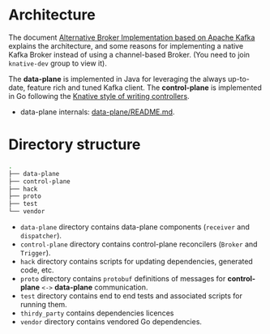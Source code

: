 # Architecture

The document [Alternative Broker Implementation based on Apache Kafka](https://docs.google.com/document/d/10-qylWrj7Tj81EqoIiZ2AANAZNmkKe7XKmFobgZULKY/edit)
explains the architecture, and some reasons for implementing a native Kafka Broker instead of using a channel-based Broker. 
(You need to join `knative-dev` group to view it).

The **data-plane** is implemented in Java for leveraging the always up-to-date, feature rich and tuned Kafka client.
The **control-plane** is implemented in Go following the 
[Knative style of writing controllers](https://github.com/knative-sandbox/sample-controller).

- data-plane internals: [data-plane/README.md](data-plane/README.md).
<!--- TODO add control-plane internals --->

# Directory structure
```bash
.
├── data-plane
├── control-plane
├── hack
├── proto
├── test
└── vendor
```

- `data-plane` directory contains data-plane components (`receiver` and `dispatcher`).
- `control-plane` directory contains control-plane reconcilers (`Broker` and `Trigger`). 
- `hack` directory contains scripts for updating dependencies, generated code, etc.
- `proto` directory contains `protobuf` definitions of messages for 
    **control-plane** `<->` **data-plane** communication.
- `test` directory contains end to end tests and associated scripts for running them. 
- `thirdy_party` contains dependencies licences
- `vendor` directory contains vendored Go dependencies.